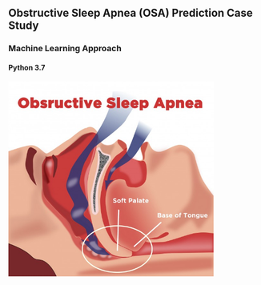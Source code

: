 ## Obstructive Sleep Apnea (OSA) Prediction Case Study
### Machine Learning Approach

#### Python 3.7

<img src="osa.jpg" 
	width="410" height="390" />


